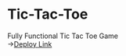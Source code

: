 # Tic-Tac-Toe
Fully Functional Tic Tac Toe Game
<br />  ->[Deploy Link](https://uj-08.github.io/Tic-Tac-Toe/)
